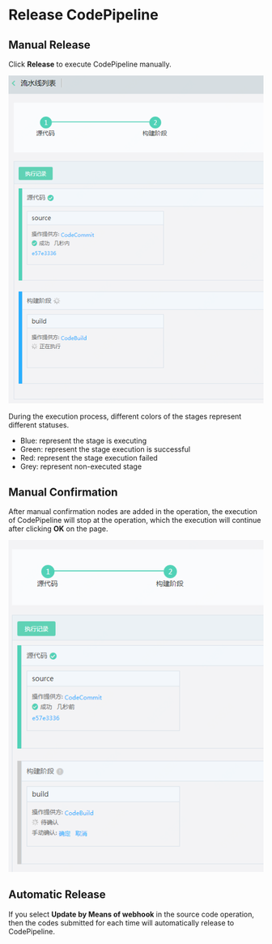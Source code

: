 # Release CodePipeline

## Manual Release
Click **Release** to execute CodePipeline manually.

![](/image/codepipeline/Release-Pipeline.png) 

During the execution process, different colors of the stages represent different statuses.

   - Blue: represent the stage is executing
   - Green: represent the stage execution is successful
   - Red: represent the stage execution failed
   - Grey: represent non-executed stage

## Manual Confirmation
After manual confirmation nodes are added in the operation, the execution of CodePipeline will stop at the operation, which the execution will continue after clicking **OK** on the page.

![](/image/codepipeline/Check-Pipeline.PNG) 

## Automatic Release
If you select **Update by Means of webhook** in the source code operation, then the codes submitted for each time will automatically release to CodePipeline.
